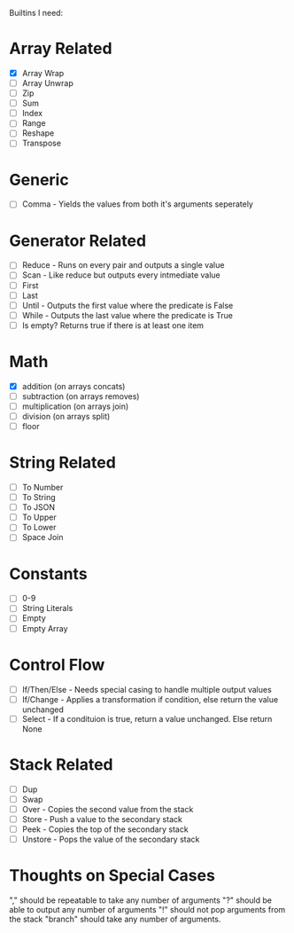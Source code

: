 Builtins I need:

# Array Related

 - [x] Array Wrap
 - [ ] Array Unwrap
 - [ ] Zip
 - [ ] Sum
 - [ ] Index
 - [ ] Range
 - [ ] Reshape
 - [ ] Transpose

# Generic
 - [ ] Comma - Yields the values from both it's arguments seperately

# Generator Related
 - [ ] Reduce - Runs on every pair and outputs a single value
 - [ ] Scan - Like reduce but outputs every intmediate value
 - [ ] First
 - [ ] Last
 - [ ] Until - Outputs the first value where the predicate is False
 - [ ] While - Outputs the last value where the predicate is True
 - [ ] Is empty? Returns true if there is at least one item

 # Math
 
 - [x] addition (on arrays concats)
 - [ ] subtraction  (on arrays removes)
 - [ ] multiplication (on arrays join)
 - [ ] division (on arrays split)
 - [ ] floor

 # String Related

 - [ ] To Number
 - [ ] To String
 - [ ] To JSON
 - [ ] To Upper
 - [ ] To Lower
 - [ ] Space Join

# Constants
- [ ] 0-9
- [ ] String Literals
- [ ] Empty
- [ ] Empty Array

# Control Flow
- [ ] If/Then/Else - Needs special casing to handle multiple output values
- [ ] If/Change - Applies a transformation if condition, else return the value unchanged
 - [ ] Select - If a condituion is true, return a value unchanged. Else return None

# Stack Related
- [ ] Dup
- [ ] Swap
- [ ] Over - Copies the second value from the stack
- [ ] Store - Push a value to the secondary stack
- [ ] Peek - Copies the top of the secondary stack
- [ ] Unstore - Pops the value of the secondary stack

# Thoughts on Special Cases
"," should be repeatable to take any number of arguments
"?" should be able to output any number of arguments
"!" should not pop arguments from the stack
"branch" should take any number of arguments.